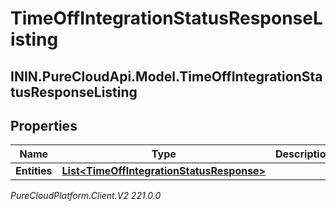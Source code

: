 # TimeOffIntegrationStatusResponseListing

## ININ.PureCloudApi.Model.TimeOffIntegrationStatusResponseListing

## Properties

|Name | Type | Description | Notes|
|------------ | ------------- | ------------- | -------------|
| **Entities** | [**List&lt;TimeOffIntegrationStatusResponse&gt;**](TimeOffIntegrationStatusResponse) |  | [optional] |



_PureCloudPlatform.Client.V2 221.0.0_

